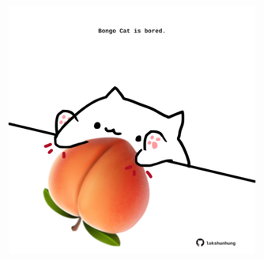 <!-- built at 25/11/2024, 10:00:48 UTC -->
<p align="center">
  <img width="500" height="500" src="./ReadmeImage.svg">
</p>
